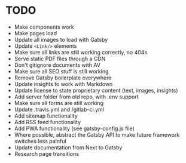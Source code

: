 # TODO

* Make components work
* Make pages load
* Update all images to load with Gatsby
* Update `<Link/>` elements
* Make sure all links are still working correctly, no 404s
* Serve static PDF files through a CDN
* Don't gitignore documents with AV
* Make sure all SEO stuff is still working
* Remove Gatsby boilerplate everywhere
* Update insights to work with Markdown
* Update license to state proprietary content (text, images, insights)
* Add server folder from old repo, with .env support
* Make sure all forms are still working
* Update .travis.yml and /gitlab-ci.yml
* Add sitemap functionality
* Add RSS feed functionality
* Add PWA functionality (see gatsby-config.js file)
* Where possible, abstract the Gatsby API to make future framework switches less painful
* Update documentation from Next to Gatsby
* Research page transitions
